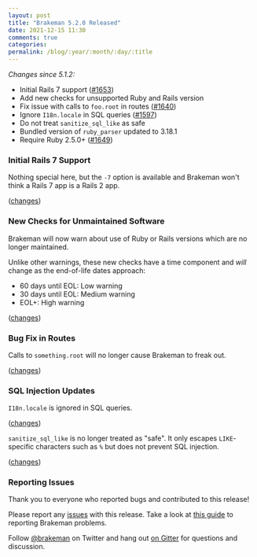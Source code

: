 ```yaml
---
layout: post
title: "Brakeman 5.2.0 Released"
date: 2021-12-15 11:30
comments: true
categories:
permalink: /blog/:year/:month/:day/:title
---
```


_Changes since 5.1.2:_

* Initial Rails 7 support ([#1653](https://github.com/presidentbeef/brakeman/issues/1653))
* Add new checks for unsupported Ruby and Rails version
* Fix issue with calls to `foo.root` in routes ([#1640](https://github.com/presidentbeef/brakeman/issues/1640))
* Ignore `I18n.locale` in SQL queries ([#1597](https://github.com/presidentbeef/brakeman/issues/1597))
* Do not treat `sanitize_sql_like` as safe
* Bundled version of `ruby_parser` updated to 3.18.1
* Require Ruby 2.5.0+ ([#1649](https://github.com/presidentbeef/brakeman/issues/1649))

### Initial Rails 7 Support

Nothing special here, but the `-7` option is available and Brakeman won't think a Rails 7 app is a Rails 2 app.

([changes](https://github.com/presidentbeef/brakeman/pull/1654))

### New Checks for Unmaintained Software

Brakeman will now warn about use of Ruby or Rails versions which are no longer maintained.

Unlike other warnings, these new checks have a time component and _will_ change as the end-of-life dates approach:

* 60 days until EOL: Low warning
* 30 days until EOL: Medium warning
* EOL+: High warning

([changes](https://github.com/presidentbeef/brakeman/pull/1660))

### Bug Fix in Routes

Calls to `something.root` will no longer cause Brakeman to freak out.

([changes](https://github.com/presidentbeef/brakeman/pull/1655))

### SQL Injection Updates

`I18n.locale` is ignored in SQL queries.

([changes](https://github.com/presidentbeef/brakeman/pull/1658))

`sanitize_sql_like` is no longer treated as "safe". It only escapes `LIKE`-specific characters such as `%` but does not prevent SQL injection.

([changes](https://github.com/presidentbeef/brakeman/pull/1657))

### Reporting Issues

Thank you to everyone who reported bugs and contributed to this release!

Please report any [issues](https://github.com/presidentbeef/brakeman/issues) with this release. Take a look at [this guide](https://github.com/presidentbeef/brakeman/wiki/How-to-Report-a-Brakeman-Issue) to reporting Brakeman problems.

Follow [@brakeman](https://twitter.com/brakeman) on Twitter and hang out [on Gitter](https://gitter.im/presidentbeef/brakeman) for questions and discussion.

